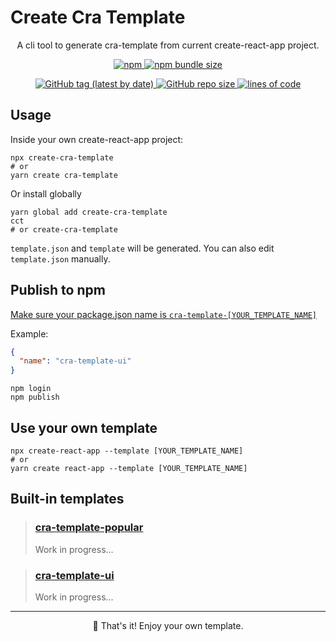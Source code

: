 # Create Cra Template

<p align="center">
A cli tool to generate cra-template from current create-react-app project.
</p>

<p align="center">
  <a href="https://www.npmjs.com/package/create-cra-template">
    <img alt="npm" src="https://img.shields.io/npm/v/create-cra-template?color=slateblue&label=create-cra-template&logo=npm&style=for-the-badge">
    <img alt="npm bundle size" src="https://img.shields.io/bundlephobia/minzip/create-cra-template?color=palegreen&style=for-the-badge">
  </a>
</p>
<p align="center">
  <a href="https://github.com/iamyoki/create-cra-template">
    <img alt="GitHub tag (latest by date)" src="https://img.shields.io/github/v/tag/iamyoki/create-cra-template?color=royalblue&label=github&logo=github&style=for-the-badge">
    <img alt="GitHub repo size" src="https://img.shields.io/github/repo-size/iamyoki/create-cra-template?color=violet&style=for-the-badge">
    <img alt="lines of code" src="https://img.shields.io/tokei/lines/github/iamyoki/create-cra-template?color=gold&style=for-the-badge">
  </a>
</p>

## Usage

Inside your own create-react-app project:

```shell
npx create-cra-template
# or
yarn create cra-template
```

Or install globally

```shell
yarn global add create-cra-template
cct
# or create-cra-template
```

`template.json` and `template` will be generated. You can also edit `template.json` manually.

## Publish to npm

[Make sure your package.json name is `cra-template-[YOUR_TEMPLATE_NAME]`](https://create-react-app.dev/docs/custom-templates#building-a-template)

Example:

```json
{
  "name": "cra-template-ui"
}
```

```shell
npm login
npm publish
```

## Use your own template

```shell
npx create-react-app --template [YOUR_TEMPLATE_NAME]
# or
yarn create react-app --template [YOUR_TEMPLATE_NAME]
```

## Built-in templates

> ### [cra-template-popular](./packages/templates/cra-template-popular)
> Work in progress...

> ### [cra-template-ui](./packages/templates/cra-template-ui)
> Work in progress...

---

<p align="center">🎉 That's it! Enjoy your own template.</p>

